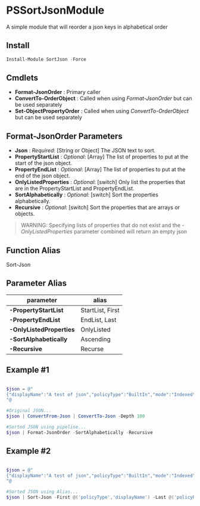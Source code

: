 # PSSortJsonModule

A simple module that will reorder a json keys in alphabetical order

## Install

```powershell
Install-Module SortJson -Force
```

## Cmdlets

- **Format-JsonOrder** : Primary caller
- **ConvertTo-OrderObject** : Called when using _Format-JsonOrder_ but can be used separately
- **Set-ObjectPropertyOrder** : Called when using _ConvertTo-OrderObject_ but can be used separately

## Format-JsonOrder Parameters

- **Json** : _Required_: [String or Object] The JSON text to sort.
- **PropertyStartList** : _Optional_: [Array] The list of properties to put at the start of the json object.
- **PropertyEndList** : _Optional_: [Array] The list of properties to put at the end of the json object.
- **OnlyListedProperties** : _Optional_: [switch] Only list the properties that are in the PropertyStartList and PropertyEndList.
- **SortAlphabetically** : _Optional_: [switch] Sort the properties alphabetically.
- **Recursive** : _Optional_: [switch] Sort the properties that are arrays or objects.

> WARNING: Specifying lists  of properties that do not exist and the _-OnlyListedProperties_ parameter combined will return an empty json

## Function Alias

Sort-Json

## Parameter Alias

|parameter|alias|
|--|--|
**-PropertyStartList** | StartList, First
**-PropertyEndList** | EndList, Last
**-OnlyListedProperties** | OnlyListed
**-SortAlphabetically** | Ascending
**-Recursive** | Recurse

## Example #1

```powershell

$json = @"
{"displayName":"A test of json","policyType":"BuiltIn","mode":"Indexed","description":"A test to see if the json get ordered","metadata":{"version":"1.1.0","category":"Ordering"},"parameters":{"effect":{"type":"String","metadata":"@{displayName=Ordering; description=Order or not order that is the question}","allowedValues":"Yes No","defaultValue":"Yes"}},"policyRule":{"if":{"allOf":" "},"then":{"effect":"[parameters('order')]"}},"scopetag":["order","json","default","unorder"]}
"@

#Original JSON...
$json | ConvertFrom-Json | ConvertTo-Json -Depth 100

#Sorted JSON using pipeline...
$json | Format-JsonOrder -SortAlphabetically -Recursive
```

## Example #2

```powershell

$json = @"
{"displayName":"A test of json","policyType":"BuiltIn","mode":"Indexed","description":"A test to see if the json get ordered","metadata":{"version":"1.1.0","category":"Ordering"},"parameters":{"effect":{"type":"String","metadata":"@{displayName=Ordering; description=Order or not order that is the question}","allowedValues":"Yes No","defaultValue":"Yes"}},"policyRule":{"if":{"allOf":" "},"then":{"effect":"[parameters('order')]"}},"scopetag":["order","json","default","unorder"]}
"@

#Sorted JSON using Alias...
$json | Sort-Json -First @('policyType','displayName') -Last @('policyRule') -Ascending -Recurse
```
